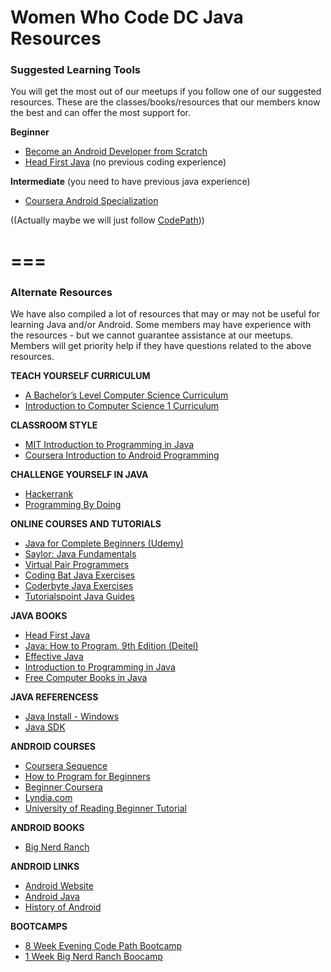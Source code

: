 # Women Who Code DC Java Resources


### Suggested Learning Tools
You will get the most out of our meetups if you follow one of our suggested resources. These are the classes/books/resources that our members know the best and can offer the most support for.


**Beginner**   

* [Become an Android Developer from Scratch](https://www.udemy.com/become-an-android-developer-from-scratch/?dtcode=TPTbIQE29HVW) 
* [Head First Java](http://www.amazon.com/Head-First-Java-2nd-Edition/dp/0596009208/ref=sr_1_1?ie=UTF8&qid=1400022857&sr=8-1&keywords=head+first+java) (no previous coding experience)

**Intermediate** (you need to have previous java experience)   

* [Coursera Android Specialization](https://www.coursera.org/specialization/mobilecloudcomputing2/36?utm_medium=listingPage)

((Actually maybe we will just follow [CodePath](http://guides.codepath.com/android)))

===
===

### Alternate Resources

We have also compiled a lot of resources that may or may not be useful for learning Java and/or Android. Some members may have experience with the resources - but we cannot guarantee assistance at our meetups. Members will get priority help if they have questions related to the above resources.

**TEACH YOURSELF CURRICULUM**
* [A Bachelor’s Level Computer Science Curriculum](http://blog.agupieware.com/2014/05/online-learning-bachelors-level.html)
* [Introduction to Computer Science 1 Curriculum](https://learn.saylor.org/course/view.php?id=6)

**CLASSROOM STYLE**
* [MIT Introduction to Programming in Java](http://ocw.mit.edu/courses/electrical-engineering-and-computer-science/6-092-introduction-to-programming-in-java-january-iap-2010/)
* [Coursera Introduction to Android Programming](https://class.coursera.org/android-001/lecture)

**CHALLENGE YOURSELF IN JAVA**
* [Hackerrank](https://www.hackerrank.com/domains/java/java-introduction/difficulty/all/page/1)
* [Programming By Doing](https://programmingbydoing.com/)

**ONLINE COURSES AND TUTORIALS**
* [Java for Complete Beginners (Udemy)](https://www.udemy.com/java-tutorial/)
* [Saylor: Java Fundamentals](https://learn.saylor.org/mod/page/view.php?id=36)
* [Virtual Pair Programmers](https://www.virtualpairprogrammers.com/training-courses/Java-Fundamentals-training.html)
* [Coding Bat Java Exercises](http://codingbat.com/java)
* [Coderbyte Java Exercises](http://www.coderbyte.com/CodingArea/Challenges/)
* [Tutorialspoint Java Guides](http://www.tutorialspoint.com/java/)


**JAVA BOOKS**
* [Head First Java](http://www.amazon.com/Head-First-Java-2nd-Edition/dp/0596009208/ref=sr_1_1?ie=UTF8&qid=1400022857&sr=8-1&keywords=head+first+java)
* [Java: How to Program, 9th Edition (Deitel)](http://www.amazon.com/Java-How-Program-Edition-Deitel/dp/0132575663)
* [Effective Java](http://www.amazon.com/Effective-Java-Edition-Joshua-Bloch/dp/0321356683)
* [Introduction to Programming in Java](http://introcs.cs.princeton.edu/java/home/)
* [Free Computer Books in Java](http://freecomputerbooks.com/search.html?cx=partner-pub-5976068913745703%3A4325807428&cof=FORID%3A10&ie=UTF-8&q=java+programming&sitesearch=freecomputerbooks.com&keywords=java+programming)

**JAVA REFERENCESS**

* [Java Install - Windows](https://docs.google.com/document/d/1ta3rGU8JUHxvqEFFuGaopkqsaZZgbpHjF-6mhSxBJy8/edit?usp=sharing)
* [Java SDK](http://www.oracle.com/technetwork/java/javase/downloads/index.html)

**ANDROID COURSES**

* [Coursera Sequence](https://www.coursera.org/specialization/mobilecloudcomputing2/36?utm_medium=listingPage)
* [How to Program for Beginners](http://www.linux.com/learn/docs/683628-android-programming-for-beginners-part-1)
* [Beginner Coursera](https://www.coursera.org/course/androidapps101)
* [Lyndia.com](http://www.lynda.com/Android-tutorials/Building-Note-Taking-App-Android/122466-2.html)
* [University of Reading Beginner Tutorial](https://www.futurelearn.com/courses/begin-programming)

**ANDROID BOOKS**

* [Big Nerd Ranch](http://www.bignerdranch.com/we-write/android-programming.html)

**ANDROID LINKS**

* [Android Website](http://developer.android.com/about/index.html)
* [Android Java](http://developer.android.com/sdk/index.html)
* [History of Android](http://arstechnica.com/gadgets/2014/06/building-android-a-40000-word-history-of-googles-mobile-os/)

**BOOTCAMPS**

* [8 Week Evening Code Path Bootcamp](https://codepath.com/androidbootcamp)
* [1 Week Big Nerd Ranch Boocamp](https://training.bignerdranch.com/classes/android-bootcamp)
